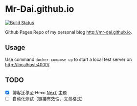 # Mr-Dai.github.io

[![Build Status](https://travis-ci.org/Mr-Dai/Mr-Dai.github.io.svg?branch=source)](https://travis-ci.org/Mr-Dai/Mr-Dai.github.io)

Github Pages Repo of my personal blog <http://mr-dai.github.io>.

## Usage

Use command `docker-compose up` to start a local test server on <http://localhost:4000/>.

## TODO

- [x] 博客迁移至 Hexo [NexT](https://github.com/iissnan/hexo-theme-next) 主题
- [ ] 自动化测试（链接有效性、文章格式）
